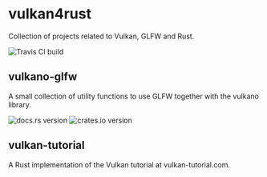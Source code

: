 # vulkan4rust

Collection of projects related to Vulkan, GLFW and Rust.

![Travis CI build](https://travis-ci.org/atwupack/vulkan4rust.svg?branch=master)

## vulkano-glfw

A small collection of utility functions to use GLFW together with the vulkano library.

![docs.rs version](https://docs.rs/vulkano-glfw/badge.svg)
![crates.io version](https://img.shields.io/crates/v/vulkano-glfw.svg)

## vulkan-tutorial

A Rust implementation of the Vulkan tutorial at vulkan-tutorial.com.
